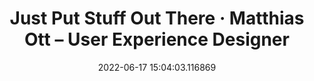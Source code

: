 ---
date: 2022-06-17 15:04:03.116869
link:
  source: web
  source_url: https://roytang.net
  text: Just Put Stuff Out There · Matthias Ott – User Experience Designer
  url: https://matthiasott.com/notes/just-put-stuff-out-there
source: web
syndicated:
- type: mastodon
  url: https://mastodon.technology/users/roytang/statuses/108493422179398309
- type: twitter
  url: https://twitter.com/roytang/status/1537813331310186497/
tags:
- blogging
title: Just Put Stuff Out There · Matthias Ott – User Experience Designer
---